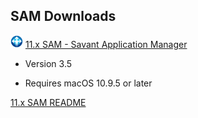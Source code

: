 ## SAM Downloads

<img src="../../img/SAM.png" width="20"/> [ 11.x SAM - Savant Application Manager](https://s3.amazonaws.com/cdn.software/sam/SAMDownloads/sam-631-3.5.zip) 

- Version 3.5

- Requires macOS 10.9.5 or later

[11.x SAM README](https://s3.amazonaws.com/cdn.software/sam/SAMDownloads/sam-631-3.5.zip)





